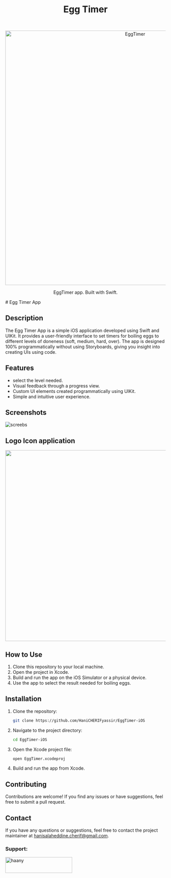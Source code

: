 <h1 align="center"> Egg Timer</h1> <br>
<p align="center">
  <a>
    <img alt="EggTimer" title="eggtimer" src="https://github.com/HaniCHERIFyassir/EggTimer-iOS/assets/18191790/0f129d04-3385-4e72-81e7-93bcbce829a4" width="800">
    


  </a>
</p>

<p align="center">
  EggTimer app. Built with Swift.
</p>
# Egg Timer App

## Description

The Egg Timer App is a simple iOS application developed using Swift and UIKit. It provides a user-friendly interface to set timers for boiling eggs to different levels of doneness (soft, medium, hard, over). The app is designed 100% programmatically without using Storyboards, giving you insight into creating UIs using code.

## Features

- select the level needed.
- Visual feedback through a progress view.
- Custom UI elements created programmatically using UIKit.
- Simple and intuitive user experience.

## Screenshots
![screebs](https://github.com/HaniCHERIFyassir/EggTimer-iOS/assets/18191790/2f74090d-f054-4dbd-8192-cae13b534586)

<!-- Add any screenshots you want to showcase here -->

## Logo Icon application
 <img src="https://github.com/HaniCHERIFyassir/EggTimer-iOS/assets/18191790/715e4298-f38a-4a7a-b086-e90574911f24" width="600" />


<!-- Add any screenshots you want to showcase here -->

## How to Use

1. Clone this repository to your local machine.
2. Open the project in Xcode.
3. Build and run the app on the iOS Simulator or a physical device.
4. Use the app to select the result needed for boiling eggs.

## Installation

1. Clone the repository:

   ```bash
   git clone https://github.com/HaniCHERIFyassir/EggTimer-iOS
   ```

2. Navigate to the project directory:

   ```bash
   cd EggTimer-iOS
   ```

3. Open the Xcode project file:

   ```bash
   open EggTimer.xcodeproj
   ```

4. Build and run the app from Xcode.

## Contributing

Contributions are welcome! If you find any issues or have suggestions, feel free to submit a pull request.


## Contact

If you have any questions or suggestions, feel free to contact the project maintainer at hanisalaheddine.cherif@gmail.com.



<h3 align="left">Support:</h3>
<p><a href="https://www.buymeacoffee.com/haany"> <img align="left" src="https://cdn.buymeacoffee.com/buttons/v2/default-yellow.png" height="50" width="210" alt="haany" /></a></p><br><br>
